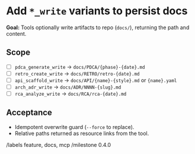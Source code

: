 # Add `*_write` variants to persist docs

**Goal:** Tools optionally write artifacts to repo (`docs/`), returning the path and content.

## Scope

- [ ] `pdca_generate_write` → `docs/PDCA/{phase}-{date}.md`
- [ ] `retro_create_write` → `docs/RETRO/retro-{date}.md`
- [ ] `api_scaffold_write` → `docs/API/{name}-{style}.md` or `{name}.yaml`
- [ ] `arch_adr_write` → `docs/ADR/NNNN-{slug}.md`
- [ ] `rca_analyze_write` → `docs/RCA/rca-{date}.md`

## Acceptance

- Idempotent overwrite guard (`--force` to replace).
- Relative paths returned as resource links from the tool.

/labels feature, docs, mcp
/milestone 0.4.0
